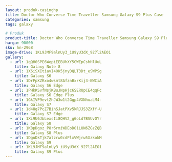 ```yaml
---
layout: produk-casinghp
title: Doctor Who Converse Time Traveller Samsung Galaxy S9 Plus Case
categories: samsung
tags: galaxy

# Produk
product-title: Doctor Who Converse Time Traveller Samsung Galaxy S9 Plus Case
harga: 90000
sku: hn-2968
image-drive: 1KL9JMF9alnUy3_iU9yU3dX_927l2AEO1
gallery:
  - url: 1qQH0SPE6WepiEEBUhXY5GWEpCshHlUuL
    title: Galaxy Note 8
  - url: 1X6iSXItiavI4OK5jnyDQLT3Dt_eSWPSg
    title: Galaxy S6
  - url: 1DrPpXZRxo4wsmt8AfznBxrKij3-BWCiA
    title: Galaxy S6 Edge
  - url: 1PHkKSvfNsjKBuJNpHjc6SERUpCE4qqFc
    title: Galaxy S6 Edge Plus
  - url: 1GkIVP9evtZhJW3w1t2Ggp4VXNhuaLM4-
    title: Galaxy S7
  - url: 1d4Ug7PcZ7BihSJatPXv5kRJJS3ZXff-U
    title: Galaxy S7 Edge
  - url: 1Xi9U6JbLexsIi8QHV2_g6oLd7BSUvOYr
    title: Galaxy S8
  - url: 1K8pDgoz_P8r6rmiWDEoDO1LUN6ZGzZQB
    title: Galaxy S8 Plus
  - url: 1DguDkTjk7alzrw0cdPlxVWjrw5XzkokM
    title: Galaxy S9
  - url: 1KL9JMF9alnUy3_iU9yU3dX_927l2AEO1
    title: Galaxy S9 Plus
---
```

